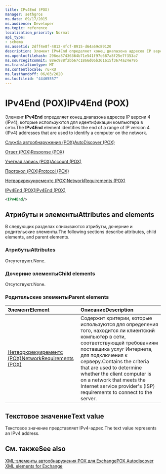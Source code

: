 ```yaml
---
title: IPv4End (POX)
manager: sethgros
ms.date: 09/17/2015
ms.audience: Developer
ms.topic: reference
localization_priority: Normal
api_type:
- schema
ms.assetid: 2dff4e8f-4812-4fcf-8915-d64a69c89120
description: Элемент IPv4End определяет конец диапазона адресов IP версии 4 (IPv4), которые используются для идентификации компьютера в сети.
ms.openlocfilehash: 296ea87436364b71e541f97c687a8f25e7f353a7
ms.sourcegitcommit: 88ec988f2bb67c1866d06b361615f3674a24e795
ms.translationtype: MT
ms.contentlocale: ru-RU
ms.lasthandoff: 06/03/2020
ms.locfileid: "44465557"
---
```

# <a name="ipv4end-pox"></a><span data-ttu-id="cac9d-103">IPv4End (POX)</span><span class="sxs-lookup"><span data-stu-id="cac9d-103">IPv4End (POX)</span></span>

<span data-ttu-id="cac9d-104">Элемент **IPv4End** определяет конец диапазона адресов IP версии 4 (IPv4), которые используются для идентификации компьютера в сети.</span><span class="sxs-lookup"><span data-stu-id="cac9d-104">The **IPv4End** element identifies the end of a range of IP version 4 (IPv4) addresses that are used to identify a computer on the network.</span></span> 
  
[<span data-ttu-id="cac9d-105">Служба автообнаружения (POX)</span><span class="sxs-lookup"><span data-stu-id="cac9d-105">AutoDiscover (POX)</span></span>](autodiscover-pox.md)
  
[<span data-ttu-id="cac9d-106">Ответ (POX)</span><span class="sxs-lookup"><span data-stu-id="cac9d-106">Response (POX)</span></span>](response-pox.md)
  
[<span data-ttu-id="cac9d-107">Учетная запись (POX)</span><span class="sxs-lookup"><span data-stu-id="cac9d-107">Account (POX)</span></span>](account-pox.md)
  
[<span data-ttu-id="cac9d-108">Протокол (POX)</span><span class="sxs-lookup"><span data-stu-id="cac9d-108">Protocol (POX)</span></span>](protocol-pox.md)
  
[<span data-ttu-id="cac9d-109">Нетворкрекуирементс (POX)</span><span class="sxs-lookup"><span data-stu-id="cac9d-109">NetworkRequirements (POX)</span></span>](networkrequirements-pox.md)
  
[<span data-ttu-id="cac9d-110">IPv4End (POX)</span><span class="sxs-lookup"><span data-stu-id="cac9d-110">IPv4End (POX)</span></span>](ipv4end-pox.md)
  
```xml
<IPv4End/>
```

## <a name="attributes-and-elements"></a><span data-ttu-id="cac9d-111">Атрибуты и элементы</span><span class="sxs-lookup"><span data-stu-id="cac9d-111">Attributes and elements</span></span>

<span data-ttu-id="cac9d-112">В следующих разделах описываются атрибуты, дочерние и родительские элементы.</span><span class="sxs-lookup"><span data-stu-id="cac9d-112">The following sections describe attributes, child elements, and parent elements.</span></span>
  
### <a name="attributes"></a><span data-ttu-id="cac9d-113">Атрибуты</span><span class="sxs-lookup"><span data-stu-id="cac9d-113">Attributes</span></span>

<span data-ttu-id="cac9d-114">Отсутствуют.</span><span class="sxs-lookup"><span data-stu-id="cac9d-114">None.</span></span>
  
### <a name="child-elements"></a><span data-ttu-id="cac9d-115">Дочерние элементы</span><span class="sxs-lookup"><span data-stu-id="cac9d-115">Child elements</span></span>

<span data-ttu-id="cac9d-116">Отсутствуют.</span><span class="sxs-lookup"><span data-stu-id="cac9d-116">None.</span></span>
  
### <a name="parent-elements"></a><span data-ttu-id="cac9d-117">Родительские элементы</span><span class="sxs-lookup"><span data-stu-id="cac9d-117">Parent elements</span></span>

|<span data-ttu-id="cac9d-118">**Элемент**</span><span class="sxs-lookup"><span data-stu-id="cac9d-118">**Element**</span></span>|<span data-ttu-id="cac9d-119">**Описание**</span><span class="sxs-lookup"><span data-stu-id="cac9d-119">**Description**</span></span>|
|:-----|:-----|
|[<span data-ttu-id="cac9d-120">Нетворкрекуирементс (POX)</span><span class="sxs-lookup"><span data-stu-id="cac9d-120">NetworkRequirements (POX)</span></span>](networkrequirements-pox.md) <br/> |<span data-ttu-id="cac9d-121">Содержит критерии, которые используются для определения того, находится ли клиентский компьютер в сети, соответствующей требованиям поставщика услуг Интернета, для подключения к серверу.</span><span class="sxs-lookup"><span data-stu-id="cac9d-121">Contains the criteria that are used to determine whether the client computer is on a network that meets the Internet service provider's (ISP) requirements to connect to the server.</span></span>  <br/> |
   
## <a name="text-value"></a><span data-ttu-id="cac9d-122">Текстовое значение</span><span class="sxs-lookup"><span data-stu-id="cac9d-122">Text value</span></span>

<span data-ttu-id="cac9d-123">Текстовое значение представляет IPv4-адрес.</span><span class="sxs-lookup"><span data-stu-id="cac9d-123">The text value represents an IPv4 address.</span></span>
  
## <a name="see-also"></a><span data-ttu-id="cac9d-124">См. также</span><span class="sxs-lookup"><span data-stu-id="cac9d-124">See also</span></span>



[<span data-ttu-id="cac9d-125">XML-элементы автообнаружения POX для Exchange</span><span class="sxs-lookup"><span data-stu-id="cac9d-125">POX Autodiscover XML elements for Exchange</span></span>](pox-autodiscover-xml-elements-for-exchange.md)


